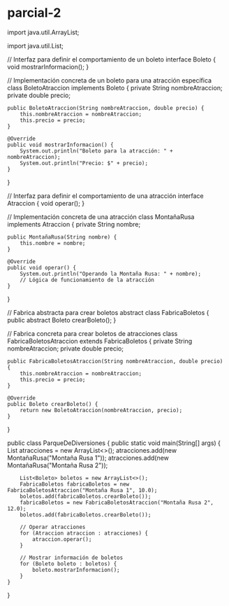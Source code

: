 # parcial-2

import java.util.ArrayList;

import java.util.List;

// Interfaz para definir el comportamiento de un boleto
interface Boleto {
    void mostrarInformacion();
}

// Implementación concreta de un boleto para una atracción específica
class BoletoAtraccion implements Boleto {
    private String nombreAtraccion;
    private double precio;

    public BoletoAtraccion(String nombreAtraccion, double precio) {
        this.nombreAtraccion = nombreAtraccion;
        this.precio = precio;
    }

    @Override
    public void mostrarInformacion() {
        System.out.println("Boleto para la atracción: " + nombreAtraccion);
        System.out.println("Precio: $" + precio);
    }
}

// Interfaz para definir el comportamiento de una atracción
interface Atraccion {
    void operar();
}

// Implementación concreta de una atracción
class MontañaRusa implements Atraccion {
    private String nombre;

    public MontañaRusa(String nombre) {
        this.nombre = nombre;
    }

    @Override
    public void operar() {
        System.out.println("Operando la Montaña Rusa: " + nombre);
        // Lógica de funcionamiento de la atracción
    }
}

// Fabrica abstracta para crear boletos
abstract class FabricaBoletos {
    public abstract Boleto crearBoleto();
}

// Fabrica concreta para crear boletos de atracciones
class FabricaBoletosAtraccion extends FabricaBoletos {
    private String nombreAtraccion;
    private double precio;

    public FabricaBoletosAtraccion(String nombreAtraccion, double precio) {
        this.nombreAtraccion = nombreAtraccion;
        this.precio = precio;
    }

    @Override
    public Boleto crearBoleto() {
        return new BoletoAtraccion(nombreAtraccion, precio);
    }
}

public class ParqueDeDiversiones {
    public static void main(String[] args) {
        List<Atraccion> atracciones = new ArrayList<>();
        atracciones.add(new MontañaRusa("Montaña Rusa 1"));
        atracciones.add(new MontañaRusa("Montaña Rusa 2"));

        List<Boleto> boletos = new ArrayList<>();
        FabricaBoletos fabricaBoletos = new FabricaBoletosAtraccion("Montaña Rusa 1", 10.0);
        boletos.add(fabricaBoletos.crearBoleto());
        fabricaBoletos = new FabricaBoletosAtraccion("Montaña Rusa 2", 12.0);
        boletos.add(fabricaBoletos.crearBoleto());

        // Operar atracciones
        for (Atraccion atraccion : atracciones) {
            atraccion.operar();
        }

        // Mostrar información de boletos
        for (Boleto boleto : boletos) {
            boleto.mostrarInformacion();
        }
    }
}
